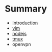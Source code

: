 # Summary

* [Introduction](README.md)
* [vim](vim.md)
* [nodejs](nodejs.md)
* [tmux](tmux.md)
* openvpn

